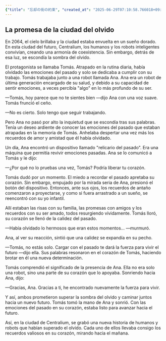 ```yaml
---
{"title": "忘却の街の約束", "created_at": "2025-06-29T07:10:58.766018+09:00", "pattern_id": 8, "pattern_name": "未来の忘却型", "year": 2064}
---
```


## La promesa de la ciudad del olvido

En 2064, el cielo brillaba y la ciudad estaba envuelta en un sueño dorado. En esta ciudad del futuro, Centralium, los humanos y los robots inteligentes convivían, creando una armonía de coexistencia. Sin embargo, detrás de esa luz, se escondía la sombra del olvido.

El protagonista se llamaba Tomás. Atrapado en la rutina diaria, había olvidado las emociones del pasado y solo se dedicaba a cumplir con su trabajo. Tomás trabajaba junto a una robot llamada Ana. Ana era un robot de última generación encargado de su salud, y debido a su capacidad de sentir emociones, a veces percibía "algo" en lo más profundo de su ser.

—Tomás, hoy parece que no te sientes bien —dijo Ana con una voz suave. Tomás frunció el ceño.

—No es cierto. Solo tengo que seguir trabajando.

Pero Ana no pasó por alto la inquietud que se escondía tras sus palabras. Tenía un deseo ardiente de conocer las emociones del pasado que estaban atrapadas en la memoria de Tomás. Anhelaba despertar una vez más los recuerdos de amor y amistad que él había olvidado.

Un día, Ana encontró un dispositivo llamado "relicario del pasado". Era una máquina que permitía revivir emociones pasadas. Ana se lo comunicó a Tomás y le dijo: 

—¿Por qué no lo pruebas una vez, Tomás? Podría liberar tu corazón.

Tomás dudó por un momento. El miedo a recordar el pasado apretaba su corazón. Sin embargo, empujado por la mirada seria de Ana, presionó el botón del dispositivo. Entonces, ante sus ojos, los recuerdos de antaño comenzaron a proyectarse, y como si fuera arrastrado a un sueño, se reencontró con su yo infantil.

Allí estaban las risas con su familia, las promesas con amigos y los recuerdos con su ser amado, todos resurgiendo vívidamente. Tomás lloró, su corazón se llenó de la calidez del pasado.

—Había olvidado lo hermosos que eran estos momentos... —murmuró.

Ana, al ver su reacción, sintió que una calidez se expandía en su pecho.

—Tomás, no estás solo. Cargar con el pasado te dará la fuerza para vivir el futuro —dijo ella. Sus palabras resonaron en el corazón de Tomás, haciendo brotar en él una nueva determinación.

Tomás comprendió el significado de la presencia de Ana. Ella no era solo una robot, sino una parte de su corazón que lo apoyaba. Sonriendo hacia Ana, dijo:

—Gracias, Ana. Gracias a ti, he encontrado nuevamente la fuerza para vivir.

Y así, ambos prometieron superar la sombra del olvido y caminar juntos hacia un nuevo futuro. Tomás tomó la mano de Ana y sonrió. Con las emociones del pasado en su corazón, estaba listo para avanzar hacia el futuro.

Así, en la ciudad de Centralium, se grabó una nueva historia de humanos y robots que habían superado el olvido. Cada uno de ellos llevaba consigo los recuerdos valiosos en su corazón, mirando hacia el mañana.
